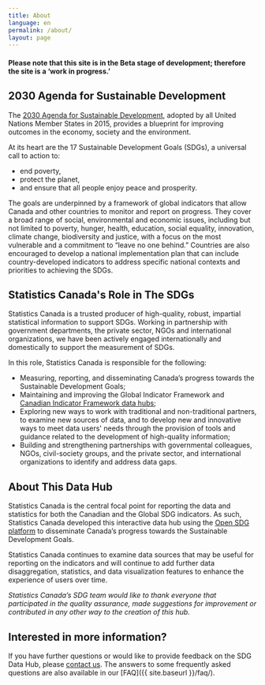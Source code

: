 ```yaml
---
title: About
language: en
permalink: /about/
layout: page
---
```


#### Please note that this site is in the Beta stage of development; therefore the site is a ‘work in progress.’

## 2030 Agenda for Sustainable Development
The <a href="https://sdgs.un.org/2030agenda">2030 Agenda for Sustainable Development</a>, adopted by all United Nations Member States in 2015, provides a blueprint for improving outcomes in the economy, society and the environment. 

At its heart are the 17 Sustainable Development Goals (SDGs), a universal call to action to:

* end poverty,
* protect the planet,
* and ensure that all people enjoy peace and prosperity.

The goals are underpinned by a framework of global indicators that allow Canada and other countries to monitor and report on progress. They cover a broad range of social, environmental and economic issues, including but not limited to poverty, hunger, health, education, social equality, innovation, climate change, biodiversity and justice, with a focus on the most vulnerable and a commitment to “leave no one behind.” Countries are also encouraged to develop a national implementation plan that can include country-developed indicators to address specific national contexts and priorities to achieving the SDGs.

## Statistics Canada's Role in The SDGs
Statistics Canada is a trusted producer of high-quality, robust, impartial statistical information to support SDGs. Working in partnership with government departments, the private sector, NGOs and international organizations, we have been actively engaged internationally and domestically to support the measurement of SDGs.

In this role, Statistics Canada is responsible for the following:

* Measuring, reporting, and disseminating Canada’s progress towards the Sustainable Development Goals;
* Maintaining and improving the Global Indicator Framework and <a href="https://sdgcif-data-canada-oddcic-donnee.github.io/">Canadian Indicator Framework data hubs</a>;
* Exploring new ways to work with traditional and non-traditional partners, to examine new sources of data, and to develop new and innovative ways to meet data users' needs through the provision of tools and guidance related to the development of high-quality information;
* Building and strengthening partnerships with governmental colleagues, NGOs, civil-society groups, and the private sector, and international organizations to identify and address data gaps.

## About This Data Hub
Statistics Canada is the central focal point for reporting the data and statistics for both the Canadian and the Global SDG indicators. As such, Statistics Canada developed this interactive data hub using the <a href="https://open-sdg.org/">Open SDG platform</a> to disseminate Canada’s progress towards the Sustainable Development Goals.

Statistics Canada continues to examine data sources that may be useful for reporting on the indicators and will continue to add further data disaggregation, statistics, and data visualization features to enhance the experience of users over time.

<em>Statistics Canada’s SDG team would like to thank everyone that participated in the quality assurance, made suggestions for improvement or contributed in any other way to the creation of this hub.</em>


## Interested in more information?
If you have further questions or would like to provide feedback on the SDG Data Hub, please <a href="mailto:statcan.sdg-odd.statcan@statcan.gc.ca">contact us</a>. The answers to some frequently asked questions are also available in our [FAQ]({{ site.baseurl }}/faq/).